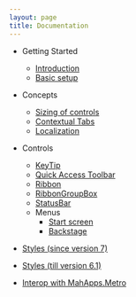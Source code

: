 ```yaml
---
layout: page
title: Documentation
---
```


- Getting Started
    - [Introduction](./introduction)
    - [Basic setup](./basic-setup)

- Concepts
    - [Sizing of controls](./concepts/sizing)
    - [Contextual Tabs](./concepts/contextual-tabs)
    - [Localization](./concepts/localization)

- Controls
    - [KeyTip](./controls/keytip)
    - [Quick Access Toolbar](./controls/quick-access-toolbar)
    - [Ribbon](./controls/ribbon)
    - [RibbonGroupBox](./controls/ribbon-group-box)
    - [StatusBar](./controls/statusbar-and-statusbaritem)
    - Menus   
        - [Start screen](./controls/start-screen)
        - [Backstage](./controls/backstage)

- [Styles (since version 7)](./styles_since_7)
- [Styles (till version 6.1)](./styles_till_6_1)

- [Interop with MahApps.Metro](./interop_with_MahApps.Metro)
